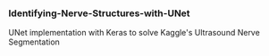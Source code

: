 ### Identifying-Nerve-Structures-with-UNet

UNet implementation with Keras to solve Kaggle's Ultrasound Nerve Segmentation

